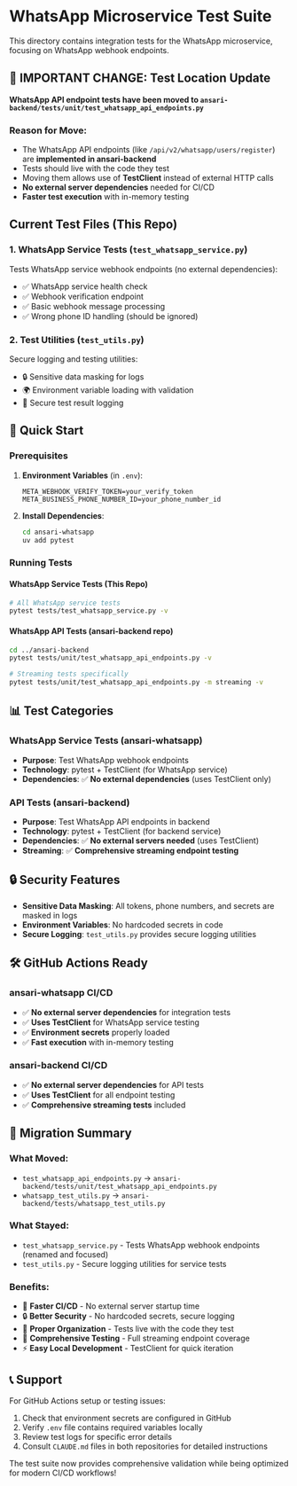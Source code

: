 # WhatsApp Microservice Test Suite

This directory contains integration tests for the WhatsApp microservice, focusing on WhatsApp webhook endpoints.

## 🚨 IMPORTANT CHANGE: Test Location Update

**WhatsApp API endpoint tests have been moved to `ansari-backend/tests/unit/test_whatsapp_api_endpoints.py`**

### Reason for Move:
- The WhatsApp API endpoints (like `/api/v2/whatsapp/users/register`) are **implemented in ansari-backend**
- Tests should live with the code they test
- Moving them allows use of **TestClient** instead of external HTTP calls
- **No external server dependencies** needed for CI/CD
- **Faster test execution** with in-memory testing

## Current Test Files (This Repo)

### 1. WhatsApp Service Tests (`test_whatsapp_service.py`)
Tests WhatsApp service webhook endpoints (no external dependencies):
- ✅ WhatsApp service health check
- ✅ Webhook verification endpoint
- ✅ Basic webhook message processing
- ✅ Wrong phone ID handling (should be ignored)

### 2. Test Utilities (`test_utils.py`)
Secure logging and testing utilities:
- 🔒 Sensitive data masking for logs
- 🌍 Environment variable loading with validation
- 📝 Secure test result logging


## 🚀 Quick Start

### Prerequisites
1. **Environment Variables** (in `.env`):
   ```env
   META_WEBHOOK_VERIFY_TOKEN=your_verify_token
   META_BUSINESS_PHONE_NUMBER_ID=your_phone_number_id
   ```

2. **Install Dependencies**:
   ```bash
   cd ansari-whatsapp
   uv add pytest
   ```

### Running Tests

#### WhatsApp Service Tests (This Repo)
```bash
# All WhatsApp service tests
pytest tests/test_whatsapp_service.py -v

```

#### WhatsApp API Tests (ansari-backend repo)
```bash
cd ../ansari-backend
pytest tests/unit/test_whatsapp_api_endpoints.py -v

# Streaming tests specifically
pytest tests/unit/test_whatsapp_api_endpoints.py -m streaming -v
```

## 📊 Test Categories

### WhatsApp Service Tests (ansari-whatsapp)
- **Purpose**: Test WhatsApp webhook endpoints
- **Technology**: pytest + TestClient (for WhatsApp service)
- **Dependencies**: ✅ **No external dependencies** (uses TestClient only)

### API Tests (ansari-backend)
- **Purpose**: Test WhatsApp API endpoints in backend
- **Technology**: pytest + TestClient (for backend service)
- **Dependencies**: ✅ **No external servers needed** (uses TestClient)
- **Streaming**: ✅ **Comprehensive streaming endpoint testing**

## 🔒 Security Features

- **Sensitive Data Masking**: All tokens, phone numbers, and secrets are masked in logs
- **Environment Variables**: No hardcoded secrets in code
- **Secure Logging**: `test_utils.py` provides secure logging utilities

## 🛠 GitHub Actions Ready

### ansari-whatsapp CI/CD
- ✅ **No external server dependencies** for integration tests
- ✅ **Uses TestClient** for WhatsApp service testing
- ✅ **Environment secrets** properly loaded
- ✅ **Fast execution** with in-memory testing

### ansari-backend CI/CD
- ✅ **No external server dependencies** for API tests
- ✅ **Uses TestClient** for all endpoint testing
- ✅ **Comprehensive streaming tests** included

## 📝 Migration Summary

### What Moved:
- `test_whatsapp_api_endpoints.py` → `ansari-backend/tests/unit/test_whatsapp_api_endpoints.py`
- `whatsapp_test_utils.py` → `ansari-backend/tests/whatsapp_test_utils.py`

### What Stayed:
- `test_whatsapp_service.py` - Tests WhatsApp webhook endpoints (renamed and focused)
- `test_utils.py` - Secure logging utilities for service tests

### Benefits:
- 🚀 **Faster CI/CD** - No external server startup time
- 🔒 **Better Security** - No hardcoded secrets, secure logging
- 📍 **Proper Organization** - Tests live with the code they test
- 🧪 **Comprehensive Testing** - Full streaming endpoint coverage
- ⚡ **Easy Local Development** - TestClient for quick iteration

## 📞 Support

For GitHub Actions setup or testing issues:
1. Check that environment secrets are configured in GitHub
2. Verify `.env` file contains required variables locally
3. Review test logs for specific error details
4. Consult `CLAUDE.md` files in both repositories for detailed instructions

The test suite now provides comprehensive validation while being optimized for modern CI/CD workflows!